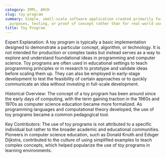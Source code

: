 ```yaml
---
category: IMPL, ARCH
slug: toy-program
summary: Simple, small-scale software application created primarily for educational
  purposes, testing, or proof of concept rather than for real-world use.
title: Toy Program
---
```


Expert Explanation:
A toy program is typically a basic implementation designed to demonstrate a particular concept, algorithm, or technology. It is not intended for production or complex tasks but instead serves as a way to explore and understand foundational ideas in programming and computer science. Toy programs are often used in educational settings to teach programming principles or in research to prototype and validate ideas before scaling them up. They can also be employed in early-stage development to test the feasibility of certain approaches or to quickly communicate an idea without investing in full-scale development.

Historical Overview:
The concept of a toy program has been around since the early days of computing, with the term gaining traction in the 1960s and 1970s as computer science education became more formalized. As programming languages and computational theory developed, the use of toy programs became a common pedagogical tool.

Key Contributors:
The use of toy programs is not attributed to a specific individual but rather to the broader academic and educational communities. Pioneers in computer science education, such as Donald Knuth and Edsger Dijkstra, contributed to the culture of using simplified examples to teach complex concepts, which helped popularize the use of toy programs in learning environments.